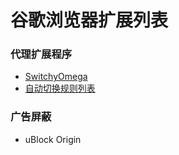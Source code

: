 # 谷歌浏览器扩展列表
### 代理扩展程序
* [SwitchyOmega](https://github.com/FelisCatus/SwitchyOmega)
* [自动切换规则列表](https://raw.githubusercontent.com/gfwlist/gfwlist/master/gfwlist.txt)

### 广告屏蔽
* uBlock Origin
